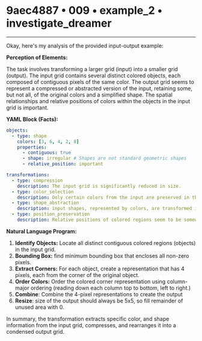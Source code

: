 # 9aec4887 • 009 • example_2 • investigate_dreamer

---
Okay, here's my analysis of the provided input-output example:

**Perception of Elements:**

The task involves transforming a larger grid (input) into a smaller grid (output). The input grid contains several distinct colored objects, each composed of contiguous pixels of the same color. The output grid seems to represent a compressed or abstracted version of the input, retaining some, but not all, of the original colors and a simplified shape. The spatial relationships and relative positions of colors within the objects in the input grid is important.

**YAML Block (Facts):**



```yaml
objects:
  - type: shape
    colors: [3, 6, 4, 2, 8]
    properties:
      - contiguous: true
      - shape: irregular # Shapes are not standard geometric shapes
      - relative_position: important

transformations:
  - type: compression
    description: The input grid is significantly reduced in size.
  - type: color_selection
    description: Only certain colors from the input are preserved in the output.
  - type: shape_abstraction
    description: input shapes, represented by colors, are transformed into a 2x2 in output, each colored corner is one color.
  - type: position_preservation
    description: Relative positions of colored regions seem to be somewhat maintained, if they are adjacent.

```



**Natural Language Program:**

1.  **Identify Objects:** Locate all distinct contiguous colored regions (objects) in the input grid.
2.  **Bounding Box:** find minimum bounding box that encloses all non-zero pixels.
3. **Extract Corners:** For each object, create a representation that has 4 pixels, each from the corner of the original object.
4.  **Order Colors:** Order the colored corner representation using column-major ordering (reading down each column top to bottom, left to right.)
5. **Combine**: Combine the 4-pixel representations to create the output
6. **Resize**: size of the output should always be 5x5, so fill remainder of unused area with 0.

In summary, the transformation extracts specific color, and shape information from the input grid, compresses, and rearranges it into a condensed output grid.

